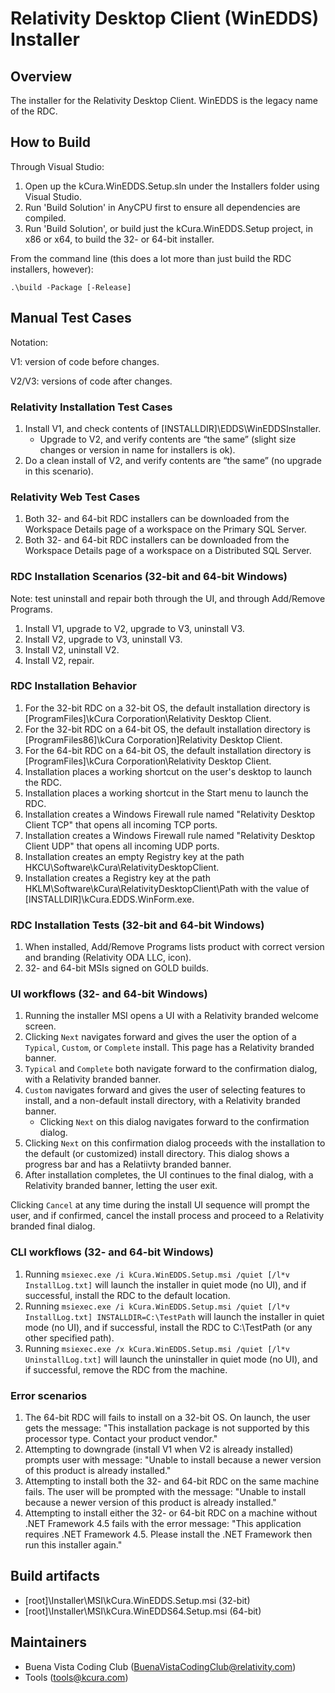 # Relativity Desktop Client (WinEDDS) Installer
 
## Overview
 
The installer for the Relativity Desktop Client. WinEDDS is the legacy name of the RDC.
 
## How to Build

Through Visual Studio:
1. Open up the kCura.WinEDDS.Setup.sln under the Installers folder using Visual Studio.
1. Run 'Build Solution' in AnyCPU first to ensure all dependencies are compiled.
1. Run 'Build Solution', or build just the kCura.WinEDDS.Setup project, in x86 or x64, to build the 32- or 64-bit installer.

From the command line (this does a lot more than just build the RDC installers, however):

    .\build -Package [-Release]

## Manual Test Cases

Notation:

V1: version of code before changes.

V2/V3: versions of code after changes.

### Relativity Installation Test Cases

1. Install V1, and check contents of [INSTALLDIR]\EDDS\WinEDDSInstaller.
    - Upgrade to V2, and verify contents are “the same” (slight size changes or version in name for installers is ok).
1. Do a clean install of V2, and verify contents are “the same” (no upgrade in this scenario).

### Relativity Web Test Cases

1. Both 32- and 64-bit RDC installers can be downloaded from the Workspace Details page of a workspace on the Primary SQL Server.
2. Both 32- and 64-bit RDC installers can be downloaded from the Workspace Details page of a workspace on a Distributed SQL Server.

### RDC Installation Scenarios (32-bit and 64-bit Windows)

Note: test uninstall and repair both through the UI, and through Add/Remove Programs.

1. Install V1, upgrade to V2, upgrade to V3, uninstall V3.
1. Install V2, upgrade to V3, uninstall V3.
1. Install V2, uninstall V2.
1. Install V2, repair.

### RDC Installation Behavior

1. For the 32-bit RDC on a 32-bit OS, the default installation directory is [ProgramFiles]\kCura Corporation\Relativity Desktop Client.
1. For the 32-bit RDC on a 64-bit OS, the default installation directory is [ProgramFiles86]\kCura Corporation]Relativity Desktop Client.
1. For the 64-bit RDC on a 64-bit OS, the default installation directory is [ProgramFiles]\kCura Corporation\Relativity Desktop Client.
1. Installation places a working shortcut on the user's desktop to launch the RDC.
1. Installation places a working shortcut in the Start menu to launch the RDC.
1. Installation creates a Windows Firewall rule named "Relativity Desktop Client TCP" that opens all incoming TCP ports.
1. Installation creates a Windows Firewall rule named "Relativity Desktop Client UDP" that opens all incoming UDP ports.
1. Installation creates an empty Registry key at the path HKCU\Software\kCura\RelativityDesktopClient.
1. Installation creates a Registry key at the path HKLM\Software\kCura\RelativityDesktopClient\Path with the value of [INSTALLDIR]\kCura.EDDS.WinForm.exe.

### RDC Installation Tests (32-bit and 64-bit Windows)

1. When installed, Add/Remove Programs lists product with correct version and branding (Relativity ODA LLC, icon).
1. 32- and 64-bit MSIs signed on GOLD builds.

### UI workflows (32- and 64-bit Windows)

1. Running the installer MSI opens a UI with a Relativity branded welcome screen.
1. Clicking `Next` navigates forward and gives the user the option of a `Typical`, `Custom`, or `Complete` install. This page has a Relativity branded banner.
1. `Typical` and `Complete` both navigate forward to the confirmation dialog, with a Relativity branded banner.
1. `Custom` navigates forward and gives the user of selecting features to install, and a non-default install directory, with a Relativity branded banner.
    - Clicking `Next` on this dialog navigates forward to the confirmation dialog.
1. Clicking `Next` on this confirmation dialog proceeds with the installation to the default (or customized) install directory. This dialog shows a progress bar and has a Relatiivty branded banner.
1. After installation completes, the UI continues to the final dialog, with a Relativity branded banner, letting the user exit.

Clicking `Cancel` at any time during the install UI sequence will prompt the user, and if confirmed, cancel the install process and proceed to a Relativity branded final dialog.

### CLI workflows (32- and 64-bit Windows)

1. Running `msiexec.exe /i kCura.WinEDDS.Setup.msi /quiet [/l*v InstallLog.txt]` will launch the installer in quiet mode (no UI), and if successful, install the RDC to the default location.
1. Running `msiexec.exe /i kCura.WinEDDS.Setup.msi /quiet [/l*v InstallLog.txt] INSTALLDIR=C:\TestPath` will launch the installer in quiet mode (no UI), and if successful, install the RDC to C:\TestPath (or any other specified path).
1. Running `msiexec.exe /x kCura.WinEDDS.Setup.msi /quiet [/l*v UninstallLog.txt]` will launch the uninstaller in quiet mode (no UI), and if successful, remove the RDC from the machine.

### Error scenarios

1. The 64-bit RDC will fails to install on a 32-bit OS. On launch, the user gets the message: "This installation package is not supported by this processor type. Contact your product vendor."
1. Attempting to downgrade (install V1 when V2 is already installed) prompts user with message: "Unable to install because a newer version of this product is already installed."
1. Attempting to install both the 32- and 64-bit RDC on the same machine fails. The user will be prompted with the message: "Unable to install because a newer version of this product is already installed."
1. Attempting to install either the 32- or 64-bit RDC on a machine without .NET Framework 4.5 fails with the error message: "This application requires .NET Framework 4.5. Please install the .NET Framework then run this installer again."
 
## Build artifacts
 
- [root]\Installer\MSI\kCura.WinEDDS.Setup.msi (32-bit)
- [root]\Installer\MSI\kCura.WinEDDS64.Setup.msi (64-bit)

## Maintainers
 
- Buena Vista Coding Club (BuenaVistaCodingClub@relativity.com)
- Tools (tools@kcura.com)
